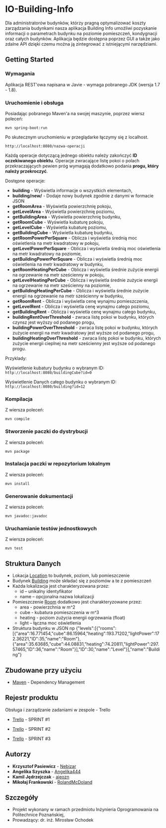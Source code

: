 ﻿# IO-Building-Info


Dla administratorów budynków, którzy pragną optymalizować koszty zarządzania budynkami  nasza aplikacja Building Info umożliwi pozyskanie informacji o parametrach budynku na poziomie pomieszczeń, kondygnacji oraz całych budynków. Aplikacja będzie dostępna poprzez GUI a także jako zdalne API dzięki czemu można ją zintegrować z istniejącymi narzędziami.



## Getting Started





### Wymagania

Aplikacja REST'owa napisana w Javie - wymaga pobranego JDK (wersja 1.7 - 1.8).



### Uruchomienie i obsługa



Posiadając pobranego Maven'a na swojej maszynie, poprzez wiersz poleceń: 


```
mvn spring-boot:run
```



Po skutecznym uruchomieniu w przeglądarke łączymy się z localhost. 


```
http://localhost:8080/nazwa-operacji
```



Każdą operacje dotyczącą jednego obiektu należy zakończyć **ID oczekiwanego obiektu**. Operacje zwracające listę pokoi o polach przekraczających pewien próg wymagają dodatkowo podania **progu, który należy przekroczyć**.

Dostępne operacje:

* **building** - Wyświetla informacje o wszystkich elementach,
* **building/new/** - Dodaje nowy budynek zgodnie z danymi w formacie JSON
* **getRoomArea** - Wyświetla powierzchnię pokoju,
* **getLevelArea** - Wyświetla powierzchnię poziomu,
* **getBuildingArea** - Wyświetla powierzchnię budynku,
* **getRoomCube** - Wyświetla kubaturę pokoju,
* **getLevelCube** - Wyświetla kubaturę poziomu,
* **getBuildingCube** - Wyświetla kubaturę budynku,
* **getRoomPowerPerSquare** - Oblicza i wyświetla średnią moc oświetlenia na metr kwadratowy w pokoju,
* **getLevelPowerPerSquare** - Oblicza i wyświetla średnią moc oświetlenia na metr kwadratowy na poziomie,
* **getBuildingPowerPerSquare** - Oblicza i wyświetla średnią moc oświetlenia na metr kwadratowy w budynku,
* **getRoomHeatingPerCube** - Oblicza i wyświetla średnie zużycie energii na ogrzewanie na metr sześcienny w pokoju,
* **getLevelHeatingPerCube** - Oblicza i wyświetla średnie zużycie energii na ogrzewanie na metr sześcienny na poziomie,
* **getBuildingHeatingPerCube** - Oblicza i wyświetla średnie zużycie energii na ogrzewanie na metr sześcienny w budynku,
* **getRoomRent** - Oblicza i wyświetla cenę wynajmu pomieszczenia,
* **getLevelRent** - Oblicza i wyświetla cenę wynajmu całego poziomu,
* **getBuildingRent** - Oblicza i wyświetla cenę wynajmu całego budynku,
* **buildingRentOverThreshold** - zwraca listę pokoi w budynku, których czynsz jest wyższy od podanego progu,
* **buildingPowerOverThreshold** - zwraca listę pokoi w budynku, których zużycie energii na metr kwadratowy jest wyższe od podanego progu,
* **buildingHeatingOverThreshold** - zwraca listę pokoi w budynku, których zużycie energii cieplnej na metr sześcienny jest wyższe od podanego progu.

Przyklady:

Wyświetlenie kubatury budynku o wybranym ID:
```http://localhost:8080/buildingCube?id=0```

Wyświetlenie Danych całego budynku o wybranym ID:
```http://localhost:8080/building?id=12```

### Kompilacja

Z wiersza poleceń:

```mvn compile```

### Stworzenie paczki do dystrybucji

Z wiersza poleceń:

```mvn package```

### Instalacja paczki w repozytorium lokalnym

Z wiersza poleceń:

```mvn install```

### Generowanie dokumentacji

Z wiersza poleceń:

```mvn javadoc:javadoc```

### Uruchamianie testów jednostkowych

Z wiersza poleceń:

```mvn test```


## Struktura Danych

* Lokacja [Location](https://github.com/Nebizar/IO-Building-Info/blob/master/src/main/java/pl/put/poznan/building_info/structures/Location.java) to budynek, poziom, lub pomieszczenie
* Budynek [Building](https://github.com/Nebizar/IO-Building-Info/blob/master/src/main/java/pl/put/poznan/building_info/structures/Building.java) może składać się z poziomów a te z pomieszczeń
* Każda lokalizacja jest charakteryzowana przez:
	* id – unikalny identyfikator
	* name – opcjonalna nazwa lokalizacji
* Pomieszczenie [Room](https://github.com/Nebizar/IO-Building-Info/blob/master/src/main/java/pl/put/poznan/building_info/structures/Room.java) dodatkowo jest charakteryzowane przez:
	* area - powierzchnia w m^2
	* cube - kubatura pomieszczenia w m^3
	* heating - poziom zużycia energii ogrzewania (float)
	* light – łączna moc oświetlenia
* Struktura budynku w JSON np {"levels":[{"rooms":[{"area":16.771454,"cube":86.15964,"heating":193.71202,"lightPower":172.36221,"ID":35,"name":"Room"},{"area":35.63685,"cube":44.08831,"heating":74.20811,"lightPower":297.57465,"ID":36,"name":"Room"}],"ID":30,"name":"Level"}],"name":"Building"}


## Zbudowane przy użyciu

* [Maven](https://maven.apache.org/) - Dependency Management



## Rejestr produktu

Obsługa i zarządzanie zadaniami w zespole - Trello

* [Trello](https://trello.com/b/81rhAaNb/io-building-info-sprint-1) - SPRINT #1

* [Trello](https://trello.com/b/FNcwC89E/io-building-info-sprint-2) - SPRINT #2

* [Trello](https://trello.com/b/1St28toN/io-building-info-sprint3) - SPRINT #3

## Autorzy



* **Krzysztof Pasiewicz** - [Nebizar](https://github.com/Nebizar)
* **Angelika Szyszka** - [Angelika444](https://github.com/Angelika444)
* **Kamil Jędrzejczak** - [aieozn](https://github.com/aieozn)
* **Mikołaj Frankowski** - [RolandMcDoland](https://github.com/RolandMcDoland)



## Szczegóły



* Projekt wykonany w ramach przedmiotu Inżynieria Oprogramowania na Politechnice Poznańskiej,
* Prowadzący: dr. inż. Mirosław Ochodek
